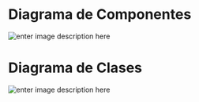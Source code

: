 ﻿# Diagrama de Componentes
![enter image description here](https://lh3.googleusercontent.com/NTvej3HbRlA83HbsBUKzrUbWrQHFNTL-PSshs0OEwVheqFuHOkbrT3Z_CvQqXzhgSkPuwgFXxXxC)
# Diagrama de Clases
![enter image description here](https://lh3.googleusercontent.com/BGoxdeYPxNRe0TySlHIQaVE4XpBnktNyDkhtUynKoFU_ebsOUo5iloQxlF2g6HiXLuqnCsPb8Lvo)

